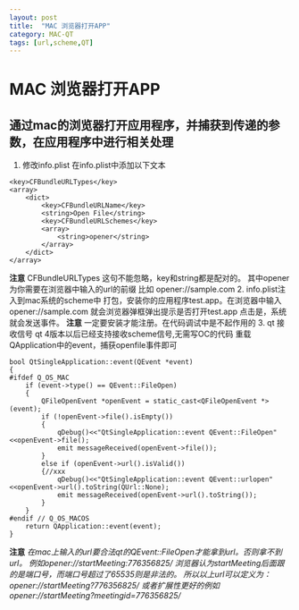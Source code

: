 ```yaml
---
layout: post
title:  "MAC 浏览器打开APP"
category: MAC-QT
tags: [url,scheme,QT]
---
```

# MAC 浏览器打开APP

## 通过mac的浏览器打开应用程序，并捕获到传递的参数，在应用程序中进行相关处理
1. 修改info.plist
在info.plist中添加以下文本
```
<key>CFBundleURLTypes</key>
<array>
    <dict>
        <key>CFBundleURLName</key>
        <string>Open File</string>
        <key>CFBundleURLSchemes</key>
        <array>
            <string>opener</string>
        </array>
    </dict>
</array>
```
**注意** <key>CFBundleURLTypes</key> 这句不能忽略，key和string都是配对的。
其中opener为你需要在浏览器中输入的url的前缀
比如 opener://sample.com
2. info.plist注入到mac系统的scheme中
打包，安装你的应用程序test.app。在浏览器中输入
opener://sample.com
就会浏览器弹框弹出提示是否打开test.app  点击是，系统就会发送事件。
**注意** 一定要安装才能注册。在代码调试中是不起作用的
3. qt 接收信号
qt 4版本以后已经支持接收scheme信号,无需写OC的代码
重载QApplication中的event，捕获openfile事件即可
```
bool QtSingleApplication::event(QEvent *event)
{
#ifdef Q_OS_MAC
    if (event->type() == QEvent::FileOpen)
    {
        QFileOpenEvent *openEvent = static_cast<QFileOpenEvent *>(event);
        if (!openEvent->file().isEmpty())
        {
            qDebug()<<"QtSingleApplication::event QEvent::FileOpen"<<openEvent->file();
            emit messageReceived(openEvent->file());
        }
        else if (openEvent->url().isValid())
        {//xxx
            qDebug()<<"QtSingleApplication::event QEvent::urlopen"<<openEvent->url().toString(QUrl::None);
            emit messageReceived(openEvent->url().toString());
        }
    }
#endif // Q_OS_MACOS
    return QApplication::event(event);
}
```
**注意**  *在mac上输入的url要合法qt的QEvent::FileOpen才能拿到url。否则拿不到url。
例如opener://startMeeting:776356825/ 浏览器认为startMeeting后面跟的是端口号，而端口号超过了65535则是非法的。
所以以上url可以定义为：opener://startMeeting?776356825/
或者扩展性更好的例如  opener://startMeeting?meetingid=776356825/*
